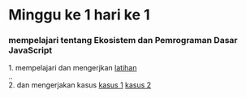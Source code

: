<strong><h1>Minggu ke 1 hari ke 1 </h1></strong> 
<h3>mempelajari tentang Ekosistem dan Pemrograman Dasar JavaScript</h3> 
1. mempelajari dan mengerjkan <a href="https://github.com/ajisukmo44/praxis-academy/blob/master/novice/01-01/latihan/main.js">latihan </a> <br>
..<br>
2. dan mengerjakan kasus   <a href="https://github.com/ajisukmo44/praxis-academy/blob/master/novice/01-01/kasus/main1.js">kasus 1</a> <a href="https://github.com/ajisukmo44/praxis-academy/blob/master/novice/01-01/kasus/main2.js">kasus 2</a>
